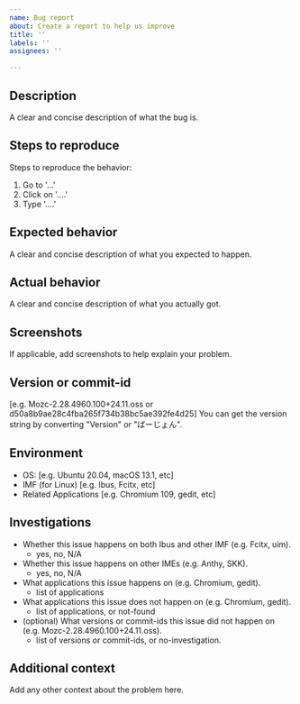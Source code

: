 ```yaml
---
name: Bug report
about: Create a report to help us improve
title: ''
labels: ''
assignees: ''

---
```


## Description
A clear and concise description of what the bug is.


## Steps to reproduce
Steps to reproduce the behavior:
1. Go to '...'
2. Click on '....'
3. Type '....'


## Expected behavior
A clear and concise description of what you expected to happen.


## Actual behavior
A clear and concise description of what you actually got.


## Screenshots
If applicable, add screenshots to help explain your problem.


## Version or commit-id
[e.g. Mozc-2.28.4960.100+24.11.oss or d50a8b9ae28c4fba265f734b38bc5ae392fe4d25]
You can get the version string by converting "Version" or "ばーじょん".


## Environment
 - OS: [e.g. Ubuntu 20.04, macOS 13.1, etc]
 - IMF (for Linux) [e.g. Ibus, Fcitx, etc]
 - Related Applications [e.g. Chromium 109, gedit, etc]


## Investigations
 - Whether this issue happens on both Ibus and other IMF (e.g. Fcitx, uim).
   + yes, no, N/A
 - Whether this issue happens on other IMEs (e.g. Anthy, SKK).
   + yes, no, N/A
 - What applications this issue happens on (e.g. Chromium, gedit).
   + list of applications
 - What applications this issue does not happen on (e.g. Chromium, gedit).
   + list of applications, or not-found
 - (optional) What versions or commit-ids this issue did not happen on
   (e.g. Mozc-2.28.4960.100+24.11.oss).
   + list of versions or commit-ids, or no-investigation.

## Additional context
Add any other context about the problem here.
